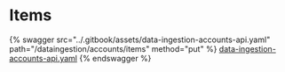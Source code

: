 # Items

{% swagger src="../.gitbook/assets/data-ingestion-accounts-api.yaml" path="/dataingestion/accounts/items" method="put" %}
[data-ingestion-accounts-api.yaml](../.gitbook/assets/data-ingestion-accounts-api.yaml)
{% endswagger %}
